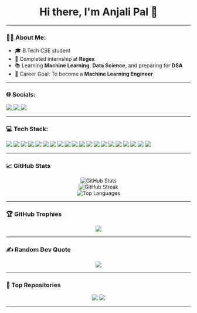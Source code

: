 
<!-- GitHub Profile README for Anjali Pal -->

<h1 align="center">Hi there, I'm Anjali Pal 👋</h1>

---

### 🙋‍♀️ About Me:
- 🎓 B.Tech CSE student
- 🤖 Completed internship at <b>Regex</b>
- 📚 Learning <b>Machine Learning</b>, <b>Data Science</b>, and preparing for <b>DSA</b>
- 🎯 Career Goal: To become a <b>Machine Learning Engineer</b>

---

### 🌐 Socials:
<p align="left">
  <a href="https://www.linkedin.com/in/anjali-pal-089a44251/" target="_blank">
    <img src="https://img.shields.io/badge/LinkedIn-0A66C2?style=for-the-badge&logo=linkedin&logoColor=white"/>
  </a>
  <a href="https://x.com/yourusername" target="_blank">
    <img src="https://img.shields.io/badge/X-1DA1F2?style=for-the-badge&logo=twitter&logoColor=white"/>
  </a>
  <a href="https://leetcode.com/yourusername" target="_blank">
    <img src="https://img.shields.io/badge/LeetCode-FFA116?style=for-the-badge&logo=leetcode&logoColor=black"/>
  </a>
</p>

---

### 💻 Tech Stack:
<p align="left">
  <img src="https://img.shields.io/badge/C-00599C?style=for-the-badge&logo=c&logoColor=white"/>
  <img src="https://img.shields.io/badge/C++-00599C?style=for-the-badge&logo=c%2B%2B&logoColor=white"/>
  <img src="https://img.shields.io/badge/HTML5-E34F26?style=for-the-badge&logo=html5&logoColor=white"/>
  <img src="https://img.shields.io/badge/Python-3776AB?style=for-the-badge&logo=python&logoColor=white"/>
  <img src="https://img.shields.io/badge/Pandas-150458?style=for-the-badge&logo=pandas&logoColor=white"/>
  <img src="https://img.shields.io/badge/Numpy-013243?style=for-the-badge&logo=numpy&logoColor=white"/>
  <img src="https://img.shields.io/badge/Matplotlib-11557C?style=for-the-badge&logo=matplotlib&logoColor=white"/>
  <img src="https://img.shields.io/badge/Scikit--Learn-F7931E?style=for-the-badge&logo=scikitlearn&logoColor=black"/>
  <img src="https://img.shields.io/badge/TensorFlow-FF6F00?style=for-the-badge&logo=tensorflow&logoColor=white"/>
  <img src="https://img.shields.io/badge/Anaconda-44A833?style=for-the-badge&logo=anaconda&logoColor=white"/>
  <img src="https://img.shields.io/badge/FastAPI-009688?style=for-the-badge&logo=fastapi&logoColor=white"/>
  <img src="https://img.shields.io/badge/Docker-2496ED?style=for-the-badge&logo=docker&logoColor=white"/>
  <img src="https://img.shields.io/badge/AWS-FF9900?style=for-the-badge&logo=amazonaws&logoColor=white"/>
  <img src="https://img.shields.io/badge/S3-569A31?style=for-the-badge&logo=amazon-s3&logoColor=white"/>
  <img src="https://img.shields.io/badge/Lambda-F29111?style=for-the-badge&logo=aws-lambda&logoColor=white"/>
  <img src="https://img.shields.io/badge/Git-F05032?style=for-the-badge&logo=git&logoColor=white"/>
  <img src="https://img.shields.io/badge/GitHub-181717?style=for-the-badge&logo=github&logoColor=white"/>
  <img src="https://img.shields.io/badge/GitHub%20Actions-2088FF?style=for-the-badge&logo=github-actions&logoColor=white"/>
  <img src="https://img.shields.io/badge/VSCode-007ACC?style=for-the-badge&logo=visual-studio-code&logoColor=white"/>
  <img src="https://img.shields.io/badge/Jupyter-F37626?style=for-the-badge&logo=jupyter&logoColor=white"/>
</p>

---

### 📈 GitHub Stats
<p align="center">
  <img src="https://github-readme-stats.vercel.app/api?username=Anjalipal12&show_icons=true&theme=tokyonight" alt="GitHub Stats" />
  <br/>
  <img src="https://github-readme-streak-stats.herokuapp.com/?user=Anjalipal12&theme=tokyonight" alt="GitHub Streak" />
  <br/>
  <img src="https://github-readme-stats.vercel.app/api/top-langs/?username=Anjalipal12&layout=compact&theme=tokyonight" alt="Top Languages" />
</p>

---

### 🏆 GitHub Trophies
<p align="center">
  <img src="https://github-profile-trophy.vercel.app/?username=Anjalipal12&theme=tokyonight" />
</p>

---

### ✍️ Random Dev Quote
<p align="center">
  <img src="https://quotes-github-readme.vercel.app/api?type=horizontal&theme=tokyonight" />
</p>

---

### 📌 Top Repositories
<p align="center">
  <a href="https://github.com/Anjalipal12/BEDROCK_PROJECT"><img src="https://github-readme-stats.vercel.app/api/pin/?username=Anjalipal12&repo=BEDROCK_PROJECT&theme=tokyonight" /></a>
  <a href="https://github.com/Anjalipal12/Chatbot"><img src="https://github-readme-stats.vercel.app/api/pin/?username=Anjalipal12&repo=Chatbot&theme=tokyonight" /></a>
</p>

---
